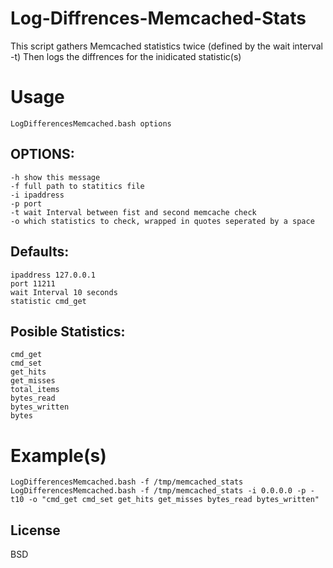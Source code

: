 Log-Diffrences-Memcached-Stats
==============================

This script gathers Memcached statistics twice (defined by the wait interval -t) Then logs the diffrences for the inidicated statistic(s)

Usage
=====
	LogDifferencesMemcached.bash options

OPTIONS:
-------
	-h show this message
	-f full path to statitics file
	-i ipaddress 								
	-p port 									
	-t wait Interval between fist and second memcache check 			
	-o which statistics to check, wrapped in quotes seperated by a space 	

Defaults:
--------
	ipaddress 127.0.0.1
	port 11211
	wait Interval 10 seconds
	statistic cmd_get
                        
Posible Statistics:
-----------------
	cmd_get
	cmd_set
	get_hits
	get_misses
	total_items
	bytes_read
	bytes_written
	bytes
                        
Example(s)
=========

	LogDifferencesMemcached.bash -f /tmp/memcached_stats 
	LogDifferencesMemcached.bash -f /tmp/memcached_stats -i 0.0.0.0 -p -t10 -o "cmd_get cmd_set get_hits get_misses bytes_read bytes_written"


License
------
BSD

